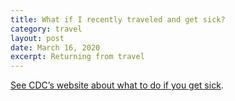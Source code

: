 ```yaml
---
title: What if I recently traveled and get sick?
category: travel
layout: post
date: March 16, 2020
excerpt: Returning from travel
---
```


<a href="https://www.cdc.gov/coronavirus/2019-ncov/about/steps-when-sick.html"> See CDC’s website about what to do if you get sick</a>.
